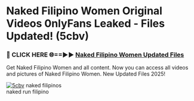 # Naked Filipino Women Original Videos 0nlyFans Leaked - Files Updated! (5cbv)

<h3>🔴 CLICK HERE 🌐==►► <a href="https://tinyurl.com/yckcrads" rel="nofollow">Naked Filipino Women Updated Files</a></h3>

Get Naked Filipino Women and all content. Now you can access all videos and pictures of Naked Filipino Women. New Updated Files 2025!

[![5cbv](https://i.imgur.com/hpKpOFt.gif)](https://tinyurl.com/yckcrads)
naked filipinos<br>
naked run filipino